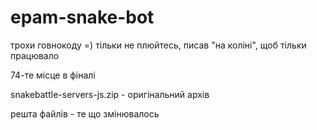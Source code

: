 # epam-snake-bot
трохи говнокоду =)
тільки не плюйтесь, писав "на коліні", щоб тільки працювало

74-те місце в фіналі 




snakebattle-servers-js.zip - оригінальний архів

решта файлів - те що змінювалось
